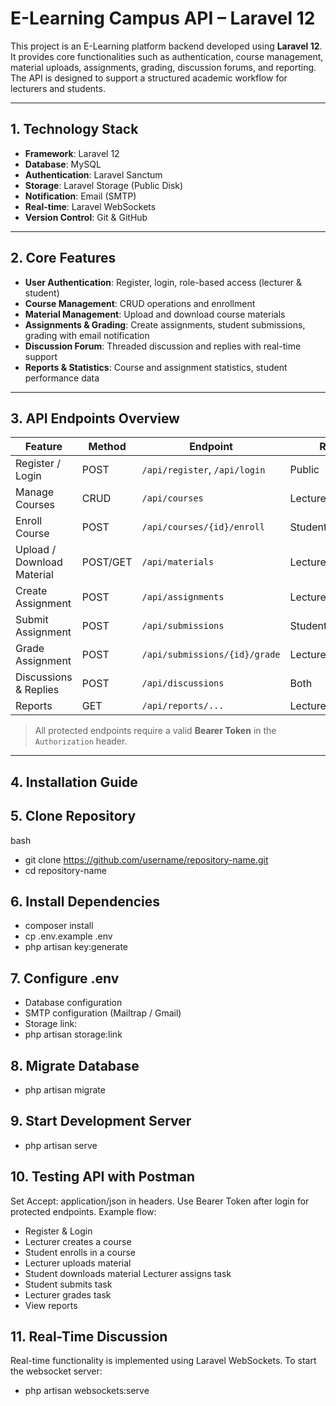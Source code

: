 # E-Learning Campus API – Laravel 12

This project is an E-Learning platform backend developed using **Laravel 12**.  
It provides core functionalities such as authentication, course management, material uploads, assignments, grading, discussion forums, and reporting.  
The API is designed to support a structured academic workflow for lecturers and students.

---

## 1. Technology Stack

- **Framework**: Laravel 12  
- **Database**: MySQL  
- **Authentication**: Laravel Sanctum  
- **Storage**: Laravel Storage (Public Disk)  
- **Notification**: Email (SMTP)  
- **Real-time**: Laravel WebSockets  
- **Version Control**: Git & GitHub

---

## 2. Core Features

- **User Authentication**: Register, login, role-based access (lecturer & student)  
- **Course Management**: CRUD operations and enrollment  
- **Material Management**: Upload and download course materials  
- **Assignments & Grading**: Create assignments, student submissions, grading with email notification  
- **Discussion Forum**: Threaded discussion and replies with real-time support  
- **Reports & Statistics**: Course and assignment statistics, student performance data

---

## 3. API Endpoints Overview

| Feature                  | Method | Endpoint                          | Role          |
|---------------------------|--------|------------------------------------|---------------|
| Register / Login          | POST   | `/api/register`, `/api/login`      | Public        |
| Manage Courses            | CRUD   | `/api/courses`                     | Lecturer      |
| Enroll Course             | POST   | `/api/courses/{id}/enroll`         | Student       |
| Upload / Download Material| POST/GET | `/api/materials`                | Lecturer/Student |
| Create Assignment         | POST   | `/api/assignments`                | Lecturer      |
| Submit Assignment         | POST   | `/api/submissions`                | Student       |
| Grade Assignment          | POST   | `/api/submissions/{id}/grade`     | Lecturer      |
| Discussions & Replies     | POST   | `/api/discussions`                | Both          |
| Reports                   | GET    | `/api/reports/...`                | Lecturer      |

> All protected endpoints require a valid **Bearer Token** in the `Authorization` header.

---

## 4. Installation Guide

## 5. Clone Repository
bash
- git clone https://github.com/username/repository-name.git
- cd repository-name


## 6. Install Dependencies
- composer install
- cp .env.example .env
- php artisan key:generate

## 7. Configure .env
- Database configuration
- SMTP configuration (Mailtrap / Gmail)
- Storage link:
- php artisan storage:link

## 8. Migrate Database
- php artisan migrate

## 9. Start Development Server
- php artisan serve

## 10. Testing API with Postman
Set Accept: application/json in headers.
Use Bearer Token after login for protected endpoints.
Example flow:

- Register & Login
- Lecturer creates a course
- Student enrolls in a course
- Lecturer uploads material
- Student downloads material
Lecturer assigns task
- Student submits task
- Lecturer grades task
- View reports

## 11. Real-Time Discussion
Real-time functionality is implemented using Laravel WebSockets.
To start the websocket server:

- php artisan websockets:serve